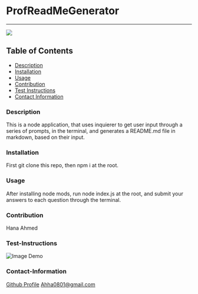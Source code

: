 # ProfReadMeGenerator
----
<a href="https://img.shields.io/badge/License-MIT-brightgreen"><img src="https://img.shields.io/badge/License-MIT-brightgreen"></a>

## Table of Contents
- [Description](#description)
- [Installation](#installation)
- [Usage](#usage)
- [Contribution](#contribution)
- [Test Instructions](#test-instructions)
- [Contact Information](#contact-information)
### Description
This is a node application, that uses inquierer to get user input through a series of prompts, in the terminal, and generates a README.md file in markdown, based on their input.
### Installation
First git clone this repo, then npm i at the root.
### Usage
After installing node mods, run node index.js at the root, and submit your answers to each question through the terminal.
### Contribution
Hana Ahmed
### Test-Instructions
![Image](<img src="test.jpg">)
Demo 

### Contact-Information
[Github Profile](https://github.com/Ahha0801)
Ahha0801@gmail.com

